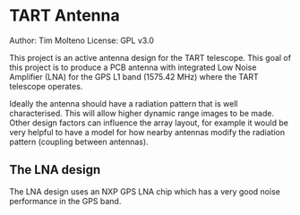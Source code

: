 # TART Antenna

Author: Tim Molteno
License: GPL v3.0

This project is an active antenna design for the TART telescope. This goal of this project is to produce a PCB antenna with integrated Low Noise Amplifier (LNA) for the GPS L1 band (1575.42 MHz) where the TART telescope operates.

Ideally the antenna should have a radiation pattern that is well characterised. This will allow higher dynamic range images to be made. Other design factors can influence the array layout, for example it would be very helpful to have a model for how nearby antennas modify the radiation pattern (coupling between antennas).

## The LNA design

The LNA design uses an NXP GPS LNA chip which has a very good noise performance in the GPS band.
